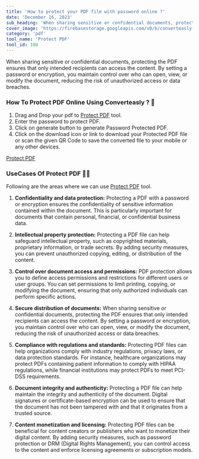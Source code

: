 ```yaml
---
title: 'How to protect your PDF file with password online ?'
date: 'December 16, 2023'
sub_heading: 'When sharing sensitive or confidential documents, protecting the PDF ensures that only intended recipients can access the content.'
cover_image: 'https://firebasestorage.googleapis.com/v0/b/converteasly-a81f8.appspot.com/o/images%2Fc99e99s85-protect-pdf.jpg?alt=media&token=659adb29-350d-41a0-92df-7a839b6993cf'
category: 'pdf'
tool_name: 'Protect PDF'
tool_id: 108
---
```


When sharing sensitive or confidential documents, protecting the PDF ensures that only intended recipients can access the content. By setting a password or encryption, you maintain control over who can open, view, or modify the document, reducing the risk of unauthorized access or data breaches.

### How To Protect PDF Online Using Converteasly ? 🌄

1. Drag and Drop your pdf to [Protect PDF](https://www.converteasly.com/uploads/protect-pdf/108) tool.
2. Enter the password to protect PDF.
3. Click on generate button to generate Password Protected PDF.
4. Click on the download icon or link to download your Protected PDF file or scan the given QR Code to save the converted file to your mobile or any other devices.

<a class="btn" href='https://www.converteasly.com/uploads/protect-pdf/108'>Protect PDF</a>

### UseCases Of Protect PDF 🙇‍♀️

Following are the areas where we can use [Protect PDF](https://www.converteasly.com/uploads/protect-pdf/108) tool.

1. **Confidentiality and data protection:** Protecting a PDF with a password or encryption ensures the confidentiality of sensitive information contained within the document. This is particularly important for documents that contain personal, financial, or confidential business data.

2. **Intellectual property protection:** Protecting a PDF file can help safeguard intellectual property, such as copyrighted materials, proprietary information, or trade secrets. By adding security measures, you can prevent unauthorized copying, editing, or distribution of the content.

3. **Control over document access and permissions:** PDF protection allows you to define access permissions and restrictions for different users or user groups. You can set permissions to limit printing, copying, or modifying the document, ensuring that only authorized individuals can perform specific actions.

4. **Secure distribution of documents:** When sharing sensitive or confidential documents, protecting the PDF ensures that only intended recipients can access the content. By setting a password or encryption, you maintain control over who can open, view, or modify the document, reducing the risk of unauthorized access or data breaches.

5. **Compliance with regulations and standards:** Protecting PDF files can help organizations comply with industry regulations, privacy laws, or data protection standards. For instance, healthcare organizations may protect PDFs containing patient information to comply with HIPAA regulations, while financial institutions may protect PDFs to meet PCI-DSS requirements.

6. **Document integrity and authenticity:** Protecting a PDF file can help maintain the integrity and authenticity of the document. Digital signatures or certificate-based encryption can be used to ensure that the document has not been tampered with and that it originates from a trusted source.

7. **Content monetization and licensing:** Protecting PDF files can be beneficial for content creators or publishers who want to monetize their digital content. By adding security measures, such as password protection or DRM (Digital Rights Management), you can control access to the content and enforce licensing agreements or subscription models.


